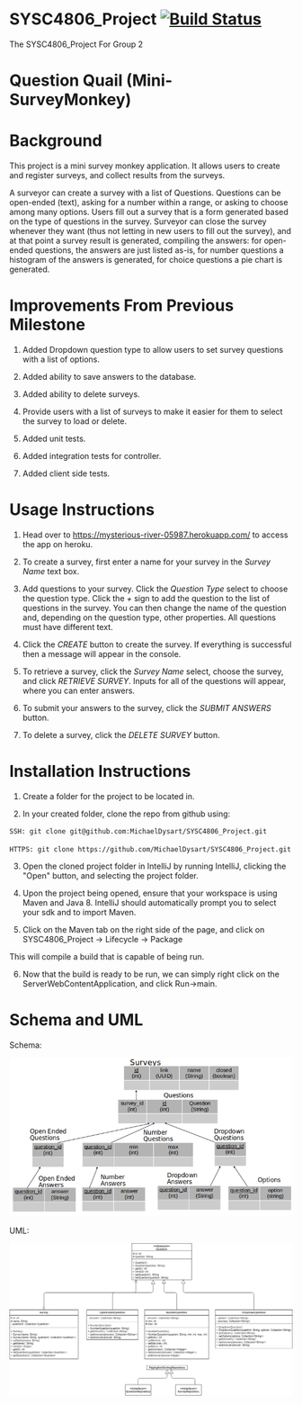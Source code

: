 # SYSC4806_Project [![Build Status](https://travis-ci.com/MichaelDysart/SYSC4806_Project.png?branch=master)](https://travis-ci.com/MichaelDysart/SYSC4806_Project)
The SYSC4806_Project For Group 2

Question Quail (Mini-SurveyMonkey)
==============

# Background
This project is a mini survey monkey application. It allows users to 
create and register surveys, and collect results from the surveys.

A surveyor can create a survey with a list of Questions. Questions can be open-ended (text), asking for a number within a range, or asking to choose among many options.  Users fill out a survey that is a form generated based on the type of questions in the survey. Surveyor can close the survey whenever they want (thus not letting in new users to fill out the survey), and at that point a survey result is generated, compiling the answers: for open-ended questions, the answers are just listed as-is, for number questions a histogram of the answers is generated, for choice questions a pie chart is generated.

# Improvements From Previous Milestone

  1. Added Dropdown question type to allow users to set survey questions with a list of options.
  
  2. Added ability to save answers to the database.
  
  3. Added ability to delete surveys.
  
  4. Provide users with a list of surveys to make it easier for them to select the survey to load or delete.
  
  5. Added unit tests.
  
  6. Added integration tests for controller.
  
  7. Added client side tests.

# Usage Instructions

  1. Head over to https://mysterious-river-05987.herokuapp.com/ to access the app on heroku.
  
  2. To create a survey, first enter a name for your survey in the _Survey Name_ text box.
  
  3. Add questions to your survey. Click the _Question Type_ select to choose the question type. 
  Click the _+_ sign to add the question to the list of questions in the survey. You can then 
  change the name of the question and, depending on the question type, other properties. All 
  questions must have different text.
  
  4. Click the _CREATE_ button to create the survey. If everything is successful then a message 
  will appear in the console.
  
  5. To retrieve a survey, click the _Survey Name_ select, choose the survey, and click _RETRIEVE SURVEY_.
  Inputs for all of the questions will appear, where you can enter answers.
  
  6. To submit your answers to the survey, click the _SUBMIT ANSWERS_ button.
  
  7. To delete a survey, click the _DELETE SURVEY_ button.

# Installation Instructions
  1. Create a folder for the project to be located in.
  
  2. In your created folder, clone the repo from github using: 
  
    SSH: git clone git@github.com:MichaelDysart/SYSC4806_Project.git
    
    HTTPS: git clone https://github.com/MichaelDysart/SYSC4806_Project.git
    
  3. Open the cloned project folder in IntelliJ by running IntelliJ, clicking the "Open" button, and selecting the project folder.
  
  4. Upon the project being opened, ensure that your workspace is using Maven and Java 8. IntelliJ should automatically prompt you to select your sdk and to import Maven.
  
  5. Click on the Maven tab on the right side of the page, and click on 
  SYSC4806_Project -> Lifecycle -> Package
  
  This will compile a build that is capable of being run.
  
  6. Now that the build is ready to be run, we can simply right click on the ServerWebContentApplication, and click Run->main.

# Schema and UML
Schema:

![Schema](Resources/Schema.png)

UML:

![UML](Resources/uml-diagram-milestone03.png)
